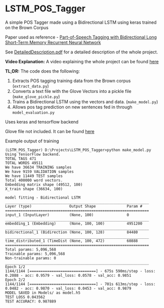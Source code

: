 # LSTM_POS_Tagger
A simple POS Tagger made using a Bidirectional LSTM using keras trained on the Brown Corpus

Paper used as reference - [Part-of-Speech Tagging with Bidirectional Long Short-Term Memory Recurrent Neural Network](https://arxiv.org/pdf/1510.06168.pdf)

See [DetailedDescription.pdf]((https://github.com/aneesh-joshi/LSTM_POS_Tagger/blob/master/DetailedDescription.pdf)) for a detailed description of the whole project.


**Video Explanation:**
A video explaining the whole project can be found [here](https://drive.google.com/open?id=0B5-t3yDeHRzKVEZ4VUMwSWtwbDA)

**TL;DR:**
The code does the following:

1. Extracts POS tagging training data from the Brown corpus (`extract_data.py`)
2. Converts a text file with the Glove Vectors into a pickle file (`make_glove_pickle.py`)
3. Trains a Bidirectional LSTM using the vectors and data. (`make_model.py`)
4. Allows pos tag prediction on new sentences fed in through `model_evaluation.py`

Uses keras and tensorflow backend

Glove file not included. It can be found [here](https://nlp.stanford.edu/projects/glove/)

Example output of training
```
(LSTM_POS_Tagger) D:\Projects\LSTM_POS_Tagger>python make_model.py
Using TensorFlow backend.
TOTAL TAGS 471
TOTAL WORDS 49511
We have 36634 TRAINING samples
We have 9159 VALIDATION samples
We have 11449 TEST samples
Total 400000 word vectors.
Embedding matrix shape (49512, 100)
X_train shape (36634, 100)

model fitting - Bidirectional LSTM
_________________________________________________________________
Layer (type)                 Output Shape              Param #
=================================================================
input_1 (InputLayer)         (None, 100)               0
_________________________________________________________________
embedding_1 (Embedding)      (None, 100, 100)          4951200
_________________________________________________________________
bidirectional_1 (Bidirection (None, 100, 128)          84480
_________________________________________________________________
time_distributed_1 (TimeDist (None, 100, 472)          60888
=================================================================
Total params: 5,096,568
Trainable params: 5,096,568
Non-trainable params: 0
_________________________________________________________________
Epoch 1/2
1144/1144 [==============================] - 675s 590ms/step - loss: 0.2088 - acc: 0.9579 - val_loss: 0.0578 - val_acc: 0.9851
Epoch 2/2
1144/1144 [==============================] - 701s 613ms/step - loss: 0.0482 - acc: 0.9870 - val_loss: 0.0453 - val_acc: 0.9879
MODEL SAVED in Models/ as model.h5
TEST LOSS 0.043562
TEST ACCURACY: 0.987889
```